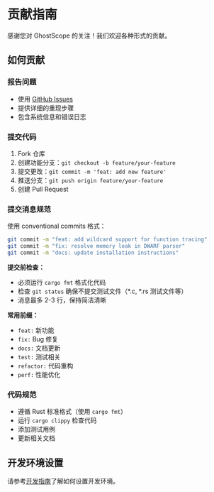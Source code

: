 # 贡献指南

感谢您对 GhostScope 的关注！我们欢迎各种形式的贡献。

## 如何贡献

### 报告问题
- 使用 [GitHub Issues](https://github.com/swananan/ghostscope/issues)
- 提供详细的重现步骤
- 包含系统信息和错误日志

### 提交代码
1. Fork 仓库
2. 创建功能分支：`git checkout -b feature/your-feature`
3. 提交更改：`git commit -m 'feat: add new feature'`
4. 推送分支：`git push origin feature/your-feature`
5. 创建 Pull Request

### 提交消息规范

使用 conventional commits 格式：

```bash
git commit -m "feat: add wildcard support for function tracing"
git commit -m "fix: resolve memory leak in DWARF parser"
git commit -m "docs: update installation instructions"
```

**提交前检查：**
- 必须运行 `cargo fmt` 格式化代码
- 检查 `git status` 确保不提交测试文件（*.c, *.rs 测试文件等）
- 消息最多 2-3 行，保持简洁清晰

**常用前缀：**
- `feat:` 新功能
- `fix:` Bug 修复
- `docs:` 文档更新
- `test:` 测试相关
- `refactor:` 代码重构
- `perf:` 性能优化

### 代码规范
- 遵循 Rust 标准格式（使用 `cargo fmt`）
- 运行 `cargo clippy` 检查代码
- 添加测试用例
- 更新相关文档

## 开发环境设置

请参考[开发指南](development.md)了解如何设置开发环境。
